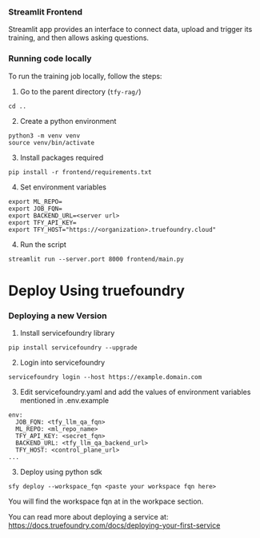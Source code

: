 ### Streamlit Frontend

Streamlit app provides an interface to connect data, upload and trigger its training, and then allows asking questions.

### Running code locally

To run the training job locally, follow the steps:

1. Go to the parent directory (`tfy-rag/`)

```
cd ..
```

2. Create a python environment

```
python3 -m venv venv
source venv/bin/activate
```

3. Install packages required

```
pip install -r frontend/requirements.txt
```

4. Set environment variables

```
export ML_REPO=
export JOB_FQN=
export BACKEND_URL=<server url>
export TFY_API_KEY=
export TFY_HOST="https://<organization>.truefoundry.cloud"
```

4. Run the script

```
streamlit run --server.port 8000 frontend/main.py
```

# Deploy Using truefoundry

### Deploying a new Version

1. Install servicefoundry library

```
pip install servicefoundry --upgrade
```

2. Login into servicefoundry

```
servicefoundry login --host https://example.domain.com
```

3. Edit servicefoundry.yaml and add the values of environment variables mentioned in .env.example

```
env:
  JOB_FQN: <tfy_llm_qa_fqn>
  ML_REPO: <ml_repo_name>
  TFY_API_KEY: <secret_fqn>
  BACKEND_URL: <tfy_llm_qa_backend_url>
  TFY_HOST: <control_plane_url>
...
```

3. Deploy using python sdk

```
sfy deploy --workspace_fqn <paste your workspace fqn here>
```

You will find the workspace fqn at in the workpace section.

You can read more about deploying a service at: https://docs.truefoundry.com/docs/deploying-your-first-service

